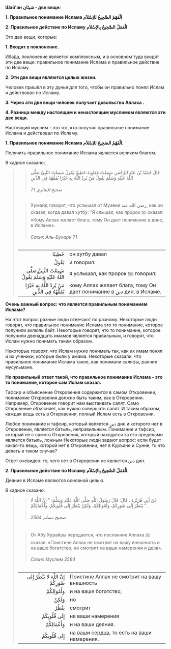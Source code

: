 **Шай'ан شيئان - две вещи:** 

**1. Правильное понимание Ислама الْفَهْمُ الصَّحِيحُ للإسْلاَم**

**2. Правильное действие по Исламу الْعَمَلُ الصَّحِيحُ بِالإسْلاَم**

Это две вещи, которые:

**1. Входят в поклонение.**

Иба́да, поклонение является комплексным, и в
основном туда входят эти две вещи: правильное понимание Ислама и
правильное действие по Исламу. 

**2. Эти две вещи являются целью жизни.**

Человек пришёл в эту дунья для
того, чтобы он правильно понял Ислам и действовал по Исламу.

**3. Через эти две вещи человек получает довольство Аллаха .**

**4. Разница между настоящим и ненастоящим муслимом являются эти две
вещи.**

Настоящий муслим - это тот, кто получил правильное понимание
Ислама и действовал по Исламу.

**1. Правильное понимание Ислама الْفَهْمُ الصَحِيحُ للإسْلاَم.**

Получить правильное понимание Ислама является великим благом. 

В хадисе сказано:
>> قَالَ حُمَيْدُ بْنُ عَبْدِ الرَّحْمَنِ سَمِعْتُ مُعَاوِيَةَ خَطِيبًا يَقُولُ سَمِعْتُ النَّبِيَّ صَلَّى اللَّهُ عَلَيْهِ وَسَلَّمَ يَقُولُ مَنْ يُرِدْ اللَّهُ بِهِ خَيْرًا يُفَقِّهْهُ فِي الدِّينِ
>>
>> ###### صحيح البخاري 71
>
>> Хумайд говорит, что услышал от Муавии رضي الله عنه, как он сказал, когда давал хутбу: “Я слышал, как
>> пророк ﷺ сказал: «Кому Аллах желает блага, тому Он дает понимание в дине, в Исламе».
>>
>> ###### Сахих Аль-Бухари 71
>
> |                 |                   |
> | --------------: | :---------------- |
> | خَطِيبًا | он хутбу давал |
> | يَقُولُ | и говорил: |
> | سَمِعْتُ النَّبِيَّ صَلَّى اللَّهُ عَلَيْهِ وَسَلَّمَ يَقُولُ | я услышал, как пророк ﷺ говорил: |
> | مَنْ يُرِدْ اللَّهُ بِهِ خَيْرًا يُفَقِّهْهُ فِي الدِّينِ | кому Аллах желает блага, тому Он дает понимание в دين дин, в Исламе. |


**Очень важный вопрос: что является правильным пониманием Ислама?**

На этот вопрос разные люди отвечают по разному. Некоторые люди говорят,
что правильное понимание Ислама это то понимание, которое получили
ахлюль байт. Некоторые говорят, что то понимание, которое получили
двенадцать имамов является правильным, и говорят, что Ислам нужно
понимать таким образом. 

Некоторые говорят, что Ислам нужно понимать так, как их имам понял и их
ученики, которые были у имама. Некоторые сказали, что правильное
понимание Ислама такое, как понимали саляфы, ранние мусульмане. 

**Но правильный ответ такой, что правильное понимание Ислама - это то
понимание, которое сам Ислам сказал.**

Тафсир и объяснение Откровения содержится в самом Откровении, понимание
Откровения должно быть таким, как в Откровении. Например, Откровение
говорит нам выстаивать салят. Само Откровение объясняет, как нужно
совершать салят. И таким образом, каждая вещь есть в Откровении, полный
Ислам есть в Откровении. 

Любое понимание и тафсир, который является دين дин и которого нет в
Откровении, является батыль, неправильным. Понимание и тафсир, который
не с самого Откровения, который находится за его пределами является
батыль, ложным Некоторые люди задают вопрос: если будет какая-то вещь,
которой нет в Откровении, нет в Куръане и Сунне, то что делать в таком
случае?

Ответ очевиден: то, чего нет в Откровении не является دين дин.

**2. Правильное действие по Исламу الْعَمَلُ الصَّحِيحُ بِالإسْلاَم.**

Деяния в Исламе являются основной целью. 

В хадисе сказано:
>> عَنْ أَبِي هُرَيْرَةَ ، قَالَ: قَالَ رَسُولُ اللَّهِ صَلَّى اللَّهُ عَلَيْهِ وَسَلَّمَ: &quot; إِنَّ اللَّهَ لَا يَنْظُرُ إِلَى صُوَرِكُمْ، وَأَمْوَالِكُمْ، وَلَكِنْ يَنْظُرُ إِلَى قُلُوبِكُمْ، وَأَعْمَالِكُمْ &quot;.
>>
>> ###### صحيح مسلم 2564
>
>> От Абу Хурайры передается, что посланник Аллаха ﷺ сказал: «Поистине
>> Аллах не смотрит на вашу внешность и на ваше богатство, но смотрит на
>> ваши намерения и дела».
>>
>> ###### Сахих Муслим 2564
>
> |                 |                   |
> | --------------: | :---------------- |
> | إِنَّ اللَّهَ لَا يَنْظُرُ إِلَى صُوَرِكُمْ | Поистине Аллах не смотрит на вашу внешность |
> | وَأَمْوَالِكُمْ | и на ваше богатство, |
> | وَلَكِنْ | но |
> | يَنْظُرُ | смотрит |
> | إِلَى قُلُوبِكُمْ | на ваши намерения |
> | وَأَعْمَالِكُمْ | и на ваши деяния. |
> | إِلَى قُلُوبِكُمْ | на ваши сердца, то есть на ваши намерения. |

